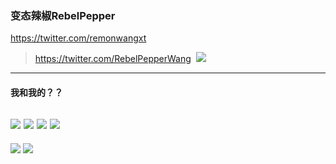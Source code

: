### 变态辣椒RebelPepper
https://twitter.com/remonwangxt
>https://twitter.com/RebelPepperWang
![]()
![](https://pbs.twimg.com/media/Dmgp2ozWwAEesGP?format=jpg&name=4096x4096)
---
#### 我和我的？？
![](https://pbs.twimg.com/media/EFuJZPtWoAAcx8F?format=jpg&name=4096x4096)
![](https://pbs.twimg.com/media/EFuJZPvWsAAJkXj?format=jpg&name=4096x4096)
![](https://pbs.twimg.com/media/EFuJZPvXoAY4jzn?format=jpg&name=4096x4096)
![](https://pbs.twimg.com/media/EFuJZPwW4AE0_RJ?format=jpg&name=4096x4096)
---
![](https://pbs.twimg.com/media/DxtONojWkAANGFs?format=jpg&name=4096x4096)
![](https://pbs.twimg.com/media/DO2KPL8X0AA6Fys?format=jpg&name=4096x4096)
